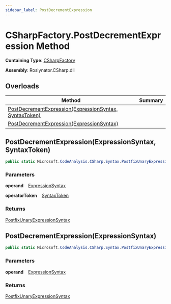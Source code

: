```yaml
---
sidebar_label: PostDecrementExpression
---
```


# CSharpFactory\.PostDecrementExpression Method

**Containing Type**: [CSharpFactory](../index.md)

**Assembly**: Roslynator\.CSharp\.dll

## Overloads

| Method | Summary |
| ------ | ------- |
| [PostDecrementExpression(ExpressionSyntax, SyntaxToken)](#3777582548) | |
| [PostDecrementExpression(ExpressionSyntax)](#2219134177) | |

<a id="3777582548"></a>

## PostDecrementExpression\(ExpressionSyntax, SyntaxToken\) 

```csharp
public static Microsoft.CodeAnalysis.CSharp.Syntax.PostfixUnaryExpressionSyntax PostDecrementExpression(Microsoft.CodeAnalysis.CSharp.Syntax.ExpressionSyntax operand, Microsoft.CodeAnalysis.SyntaxToken operatorToken)
```

### Parameters

**operand** &ensp; [ExpressionSyntax](https://docs.microsoft.com/en-us/dotnet/api/microsoft.codeanalysis.csharp.syntax.expressionsyntax)

**operatorToken** &ensp; [SyntaxToken](https://docs.microsoft.com/en-us/dotnet/api/microsoft.codeanalysis.syntaxtoken)

### Returns

[PostfixUnaryExpressionSyntax](https://docs.microsoft.com/en-us/dotnet/api/microsoft.codeanalysis.csharp.syntax.postfixunaryexpressionsyntax)

<a id="2219134177"></a>

## PostDecrementExpression\(ExpressionSyntax\) 

```csharp
public static Microsoft.CodeAnalysis.CSharp.Syntax.PostfixUnaryExpressionSyntax PostDecrementExpression(Microsoft.CodeAnalysis.CSharp.Syntax.ExpressionSyntax operand)
```

### Parameters

**operand** &ensp; [ExpressionSyntax](https://docs.microsoft.com/en-us/dotnet/api/microsoft.codeanalysis.csharp.syntax.expressionsyntax)

### Returns

[PostfixUnaryExpressionSyntax](https://docs.microsoft.com/en-us/dotnet/api/microsoft.codeanalysis.csharp.syntax.postfixunaryexpressionsyntax)

